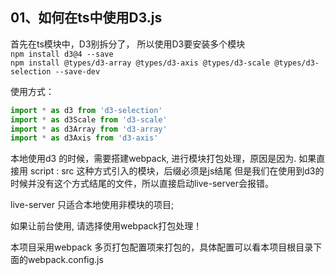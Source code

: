 ## 01、如何在ts中使用D3.js

首先在ts模块中，D3别拆分了， 所以使用D3要安装多个模块                  
`npm install d3@4 --save`               
`npm install @types/d3-array @types/d3-axis @types/d3-scale @types/d3-selection --save-dev`

使用方式：
```typescript
import * as d3 from 'd3-selection'
import * as d3Scale from 'd3-scale'
import * as d3Array from 'd3-array'
import * as d3Axis from 'd3-axis'
```

本地使用d3 的时候，需要搭建webpack, 进行模块打包处理，原因是因为. 如果直接用 script : src 这种方式引入的模块，后缀必须是js结尾
但是我们在使用到d3的时候并没有这个方式结尾的文件，所以直接启动live-server会报错。

live-server 只适合本地使用非模块的项目;

如果让前台使用, 请选择使用webpack打包处理！

本项目采用webpack 多页打包配置项来打包的，具体配置可以看本项目根目录下面的webpack.config.js



